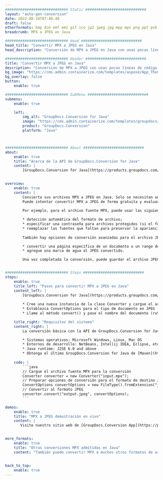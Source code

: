 ```yaml
---
############################# Static ############################
layout: "auto-gen-conversion"
date: 2022-08-10T07:40:48
draft: false
otherformats: bmp dcm emf emz gif ico jp2 jpeg jpg mpp mpx png ppt psb psd svg svgz tga tif tiff webp wmf wmz xer
breadcrumb: MPX a JPEG en Java

############################# Head ############################
head_title: "Convertir MPX a JPEG en Java"
head_description: "Conversión de MPX a JPEG en Java con unas pocas líneas de código. Convierta más de 160 formatos de archivo con la API de conversión de documentos de GroupDocs para Java"

############################# Header ############################
title: "Convertir MPX a JPEG en Java"
description: "Conversión de MPX a JPEG con unas pocas líneas de código Java"
bg_image: "https://cms.admin.containerize.com/templates/aspose/App_Themes/V3/images/bg/header1.png"
bg_overlay: false
button:
    enable: true

############################# SubMenu ############################
submenu:
    enable: true

    left:
        img_alt: "GroupDocs.Conversion for Java"
        image: "https://cms.admin.containerize.com/templates/groupdocs/images/product-logos/90x90-noborder/groupdocs-conversion-java.png"
        product: "GroupDocs.Conversion"
        platform: "Java"



############################# About ############################
about:
    enable: true
    title: "Acerca de la API de GroupDocs.Conversion for Java"
    content: |
        [GroupDocs.Conversion for Java](https://products.groupdocs.com/conversion/java/) es una API de conversión de formato de archivo avanzada para convertir entre formatos populares de imagen y documento como Microsoft Office, OpenDocument, PDF, HTML, correo electrónico, CAD. y mucho más con solo unas pocas líneas de código. La API nativa detecta automáticamente los formatos de los documentos originales y ofrece muchas opciones para personalizar los documentos convertidos. Junto con la función de extraer información de un documento, también admite el almacenamiento en caché de los resultados de la conversión en el disco local de forma predeterminada. Sin embargo, se puede admitir cualquier tipo de almacenamiento en caché mediante la implementación de las interfaces adecuadas: Amazon S3, Dropbox, Google Drive, Windows Azure, Reddis o cualquier otra.
    

overview:
    enable: true
    content: |
        Convierta sus archivos MPX a JPEG en Java. Solo se necesitan un par de líneas de código Java en cualquier plataforma de su elección, como Windows, Linux, macOS.
        Puede intentar convertir MPX a JPEG de forma gratuita y evaluar la calidad de los resultados de la conversión. Junto con los sencillos scripts de conversión de archivos, puede probar opciones más sofisticadas para cargar el archivo de origen MPX y almacenar la salida JPEG. 
        
        Por ejemplo, para el archivo fuente MPX, puede usar las siguientes opciones de carga:

        * detección automática del formato de archivo;
        * especificar una contraseña para archivos protegidos (si el formato de archivo lo admite);
        * reemplazar las fuentes que faltan para preservar la apariencia del documento.
        
        También hay opciones de conversión avanzadas para el archivo JPEG:

        * convertir una página específica de un documento o un rango de páginas;
        * agregue una marca de agua al JPEG convertido.

        Una vez completada la conversión, puede guardar el archivo JPEG en su ruta de archivo local o en cualquier almacenamiento de terceros, como FTP, Amazon S3, Google Drive, Dropbox, etc. Tenga en cuenta que para convertir MPX a JPEG, no necesita instalar ningún software adicional, como MS Office, Open Office, Adobe Acrobat Reader, etc.


############################# Steps ############################
steps:
    enable: true
    title_left: "Pasos para convertir MPX a JPEG en Java"
    content_left: |
        [GroupDocs.Conversion for Java](https://products.groupdocs.com/conversion/java/) permite a los desarrolladores convertir fácilmente el archivo MPX a JPEG con unas pocas líneas de código.
        
        * Cree una nueva instancia de la clase Converter y cargue el archivo MPX con la ruta completa
        * Establezca ConvertOptions para el tipo de documento en JPEG
        * Llame al método convert() y pase el nombre del documento (ruta completa) y el formato (JPEG) como parámetro

    title_right: "Requisitos del sistema"
    content_right: |
        La conversión básica con la API de GroupDocs.Conversion for Java se puede realizar con solo unas pocas líneas de código. Nuestras API son compatibles con todas las principales plataformas y sistemas operativos. Antes de ejecutar el código a continuación, asegúrese de tener instalados los siguientes requisitos previos en su sistema.

        * Sistemas operativos: Microsoft Windows, Linux, Mac OS
        * Entornos de desarrollo: NetBeans, Intellij IDEA, Eclipse, etc.
        * Java runtime: J2SE 6.0 and above
        * Obtenga el último GroupDocs.Conversion for Java de [Maven](https://repository.groupdocs.com/webapp/#/artifacts/browse/tree/General/repo/com/groupdocs/groupdocs-conversion)
         
    code: |
        ```java    
        // Cargue el archivo fuente MPX para la conversión
        Converter converter = new Converter("input.mpx");
        // Preparar opciones de conversión para el formato de destino JPEG
        ConvertOptions convertOptions = new FileType().fromExtension("jpeg").getConvertOptions();
        // Convertir al formato JPEG
        converter.convert("output.jpeg", convertOptions);
        ```

demos:
    enable: true
    title: "MPX a JPEG demostración en vivo"
    content: |
       Visite nuestro sitio web de [GroupDocs.Conversion App](https://products.groupdocs.app/conversion/family) y pruebe la conversión de MPX a JPEG ahora. La demostración gratuita tiene los siguientes beneficios
          

more_formats:
    enable: true
    title: "Otras conversiones MPX admitidas en Java"
    content: "También puede convertir MPX a muchos otros formatos de archivo. Consulte la lista a continuación."
       
       
back_to_top:
    enable: true
---
```

